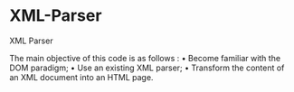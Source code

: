 # XML-Parser
XML Parser 

The main objective of this code is as follows :
• Become familiar with the DOM paradigm;
• Use an existing XML parser;
• Transform the content of an XML document into an HTML page.
